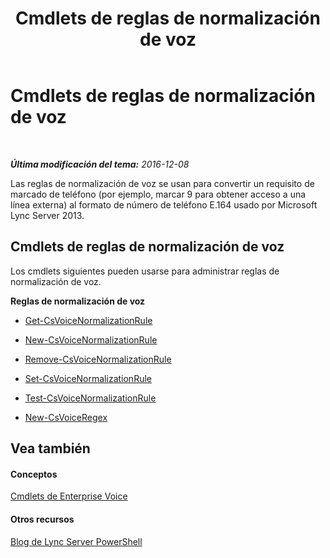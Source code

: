 ﻿---
title: Cmdlets de reglas de normalización de voz
TOCTitle: Cmdlets de reglas de normalización de voz
ms:assetid: 8d500ccb-318b-4bb3-87fe-63bff4d8d436
ms:mtpsurl: https://technet.microsoft.com/es-es/library/Gg415662(v=OCS.15)
ms:contentKeyID: 48275975
ms.date: 01/07/2017
mtps_version: v=OCS.15
ms.translationtype: HT
---

# Cmdlets de reglas de normalización de voz

 

_**Última modificación del tema:** 2016-12-08_

Las reglas de normalización de voz se usan para convertir un requisito de marcado de teléfono (por ejemplo, marcar 9 para obtener acceso a una línea externa) al formato de número de teléfono E.164 usado por Microsoft Lync Server 2013.

## Cmdlets de reglas de normalización de voz

Los cmdlets siguientes pueden usarse para administrar reglas de normalización de voz.

**Reglas de normalización de voz**

  -   
    [Get-CsVoiceNormalizationRule](get-csvoicenormalizationrule.md)

  -   
    [New-CsVoiceNormalizationRule](new-csvoicenormalizationrule.md)

  -   
    [Remove-CsVoiceNormalizationRule](remove-csvoicenormalizationrule.md)

  -   
    [Set-CsVoiceNormalizationRule](set-csvoicenormalizationrule.md)

  -   
    [Test-CsVoiceNormalizationRule](test-csvoicenormalizationrule.md)

  -   
    [New-CsVoiceRegex](new-csvoiceregex.md)

## Vea también

#### Conceptos

[Cmdlets de Enterprise Voice](lync-server-2013-enterprise-voice-cmdlets.md)  

#### Otros recursos

[Blog de Lync Server PowerShell](http://go.microsoft.com/fwlink/?linkid=203150%26clcid=0xc0a)

